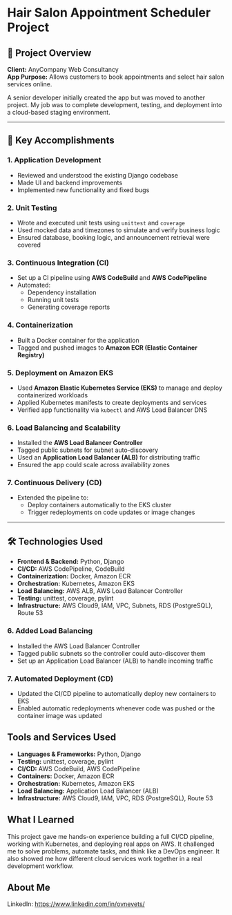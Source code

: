 # Hair Salon Appointment Scheduler Project

## 🧾 Project Overview

**Client:** AnyCompany Web Consultancy  
**App Purpose:** Allows customers to book appointments and select hair salon services online.

A senior developer initially created the app but was moved to another project. My job was to complete development, testing, and deployment into a cloud-based staging environment.

---

## 🚀 Key Accomplishments

### 1. Application Development
- Reviewed and understood the existing Django codebase
- Made UI and backend improvements
- Implemented new functionality and fixed bugs

### 2. Unit Testing
- Wrote and executed unit tests using `unittest` and `coverage`
- Used mocked data and timezones to simulate and verify business logic
- Ensured database, booking logic, and announcement retrieval were covered

### 3. Continuous Integration (CI)
- Set up a CI pipeline using **AWS CodeBuild** and **AWS CodePipeline**
- Automated:
  - Dependency installation
  - Running unit tests
  - Generating coverage reports

### 4. Containerization
- Built a Docker container for the application
- Tagged and pushed images to **Amazon ECR (Elastic Container Registry)**

### 5. Deployment on Amazon EKS
- Used **Amazon Elastic Kubernetes Service (EKS)** to manage and deploy containerized workloads
- Applied Kubernetes manifests to create deployments and services
- Verified app functionality via `kubectl` and AWS Load Balancer DNS

### 6. Load Balancing and Scalability
- Installed the **AWS Load Balancer Controller**
- Tagged public subnets for subnet auto-discovery
- Used an **Application Load Balancer (ALB)** for distributing traffic
- Ensured the app could scale across availability zones

### 7. Continuous Delivery (CD)
- Extended the pipeline to:
  - Deploy containers automatically to the EKS cluster
  - Trigger redeployments on code updates or image changes

---

## 🛠 Technologies Used

- **Frontend & Backend:** Python, Django
- **CI/CD:** AWS CodePipeline, CodeBuild
- **Containerization:** Docker, Amazon ECR
- **Orchestration:** Kubernetes, Amazon EKS
- **Load Balancing:** AWS ALB, AWS Load Balancer Controller
- **Testing:** unittest, coverage, pylint
- **Infrastructure:** AWS Cloud9, IAM, VPC, Subnets, RDS (PostgreSQL), Route 53

### 6. Added Load Balancing
- Installed the AWS Load Balancer Controller
- Tagged public subnets so the controller could auto-discover them
- Set up an Application Load Balancer (ALB) to handle incoming traffic

### 7. Automated Deployment (CD)
- Updated the CI/CD pipeline to automatically deploy new containers to EKS
- Enabled automatic redeployments whenever code was pushed or the container image was updated

## Tools and Services Used

- **Languages & Frameworks:** Python, Django
- **Testing:** unittest, coverage, pylint
- **CI/CD:** AWS CodeBuild, AWS CodePipeline
- **Containers:** Docker, Amazon ECR
- **Orchestration:** Kubernetes, Amazon EKS
- **Load Balancing:** Application Load Balancer (ALB)
- **Infrastructure:** AWS Cloud9, IAM, VPC, RDS (PostgreSQL), Route 53

## What I Learned

This project gave me hands-on experience building a full CI/CD pipeline, working with Kubernetes, and deploying real apps on AWS. It challenged me to solve problems, automate tasks, and think like a DevOps engineer. It also showed me how different cloud services work together in a real development workflow.

## About Me

LinkedIn: https://www.linkedin.com/in/ovnevets/

